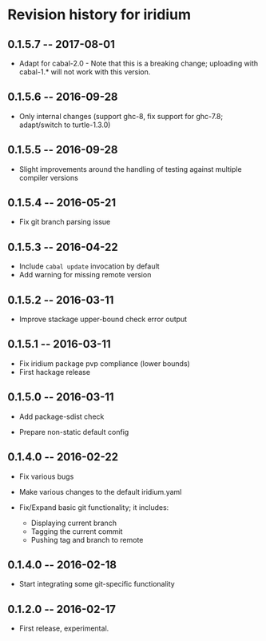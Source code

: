 # Revision history for iridium

## 0.1.5.7  -- 2017-08-01

  * Adapt for cabal-2.0 - Note that this is a breaking change; uploading with
    cabal-1.* will not work with this version.

## 0.1.5.6  -- 2016-09-28

  * Only internal changes (support ghc-8, fix support for ghc-7.8;
    adapt/switch to turtle-1.3.0)

## 0.1.5.5  -- 2016-09-28

  * Slight improvements around the handling of testing against multiple
    compiler versions

## 0.1.5.4  -- 2016-05-21

  * Fix git branch parsing issue

## 0.1.5.3  -- 2016-04-22

  * Include `cabal update` invocation by default
  * Add warning for missing remote version

## 0.1.5.2  -- 2016-03-11

  * Improve stackage upper-bound check error output

## 0.1.5.1  -- 2016-03-11

  * Fix iridium package pvp compliance (lower bounds)
  * First hackage release

## 0.1.5.0  -- 2016-03-11

  * Add package-sdist check

  * Prepare non-static default config

## 0.1.4.0  -- 2016-02-22

  * Fix various bugs

  * Make various changes to the default iridium.yaml

  * Fix/Expand basic git functionality; it includes:
    * Displaying current branch
    * Tagging the current commit
    * Pushing tag and branch to remote

## 0.1.4.0  -- 2016-02-18

  * Start integrating some git-specific functionality

## 0.1.2.0  -- 2016-02-17

  * First release, experimental.
